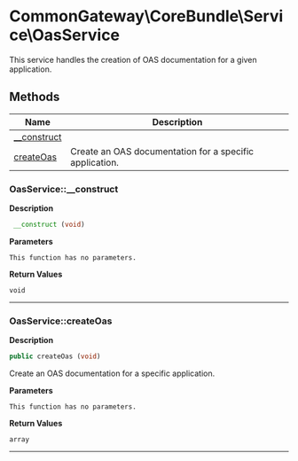 # CommonGateway\CoreBundle\Service\OasService

This service handles the creation of OAS documentation for a given application.

## Methods

| Name | Description |
|------|-------------|
|[\_\_construct](#oasservice__construct)||
|[createOas](#oasservicecreateoas)|Create an OAS documentation for a specific application.|

### OasService::\_\_construct

**Description**

```php
 __construct (void)
```

**Parameters**

`This function has no parameters.`

**Return Values**

`void`

<hr />

### OasService::createOas

**Description**

```php
public createOas (void)
```

Create an OAS documentation for a specific application.

**Parameters**

`This function has no parameters.`

**Return Values**

`array`

<hr />
